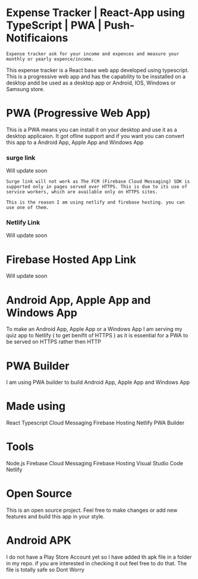 # Expense Tracker | React-App using TypeScript | PWA | Push-Notificaions
    Expense tracker ask for your income and expences and measure your monthly or yearly expence/income. 

 
This expense tracker is a React base web app developed using typescript. 
This is a progressive web app and has the capability to be insstalled on a desktop andd be used as a desktop app or Android, IOS, Windows or Samsung store.
 

# PWA (Progressive Web App)
This is a PWA means you can install it on your desktop and use it as a desktop applicaion. It got ofline support and if you want you can convert this app to a
Android App, Apple App and Windows App


### surge link 
Will update soon

    Surge link will not work as The FCM (Firebase Cloud Messaging) SDK is supported only in pages served over HTTPS. This is due to its use of service workers, which are available only on HTTPS sites.

    This is the reason I am using netlify and firebase hosting. you can use one of them.


### Netlify Link
Will update soon

# Firebase Hosted App Link

Will update soon

# Android App, Apple App and Windows App
To make an Android App, Apple App or a Windows App I am serving my quiz app to Netlify ( to get benifit of HTTPS ) as it is essential for a PWA to be served on HTTPS rather then HTTP

# PWA Builder

I am using PWA builder to build Android App, Apple App and Windows App

# Made using 
React
Typescript
Cloud Messaging
Firebase Hosting
Netlify
PWA Builder

# Tools

Node.js 
Firebase
Cloud Messaging
Firebase Hosting
Visual Studio Code 
Netlify 


# Open Source
This is an open source project. Feel free to make changes or add new features and build this app in your style.

# Android APK
I do not have a Play Store Account yet so I have added th apk file in a folder in my repo. if you are interested in checking it out feel free to do that.
The file is totally safe so Dont Worry
